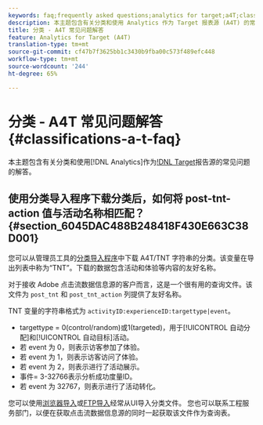 ```yaml
---
keywords: faq;frequently asked questions;analytics for target;a4T;classifications;classification;classifications importer;post-tnt-action
description: 本主题包含有关分类和使用 Analytics 作为 Target 报表源 (A4T) 的常见问题解答。
title: 分类 - A4T 常见问题解答
feature: Analytics for Target (A4T)
translation-type: tm+mt
source-git-commit: cf47b7f3625bb1c3430b9fba00c573f489efc448
workflow-type: tm+mt
source-wordcount: '244'
ht-degree: 65%

---
```



# 分类 - A4T 常见问题解答{#classifications-a-t-faq}

本主题包含有关分类和使用[!DNL Analytics]作为[!DNL Target](A4T)报告源的常见问题的解答。

## 使用分类导入程序下载分类后，如何将 post-tnt-action 值与活动名称相匹配？{#section_6045DAC488B248418F430E663C38D001}

您可以从管理员工具的[分类导入程序](https://experienceleague.adobe.com/docs/analytics/components/classifications/classifications-importer/c-working-with-saint.html)中下载 A4T/TNT 字符串的分类。该变量在导出列表中称为“TNT”。下载的数据包含活动和体验等内容的友好名称。

对于接收 Adobe 点击流数据信息源的客户而言，这是一个很有用的查询文件。该文件为 `post_tnt` 和 `post_tnt_action` 列提供了友好名称。

TNT 变量的字符串格式为 `activityID:experienceID:targettype|event`。

* targettype = 0(control/random)或1(targeted)，用于[!UICONTROL 自动分配]和[!UICONTROL 自动目标]活动。
* 若 event 为 0，则表示访客参加了体验。
* 若 event 为 1，则表示访客访问了体验。
* 若 event 为 2，则表示进行了活动展示。
* 事件= 3-32766表示分析成功度量ID。
* 若 event 为 32767，则表示进行了活动转化。

您可以使用[浏览器导入](https://docs.adobe.com/help/en/analytics/components/classifications/classifications-importer/browser-import.html)或[FTP导入](https://docs.adobe.com/help/en/analytics/components/classifications/classifications-importer/import-file.html)经常从UI导入分类文件。 您也可以联系工程服务部门，以便在获取点击流数据信息源的同时一起获取该文件作为查询表。
